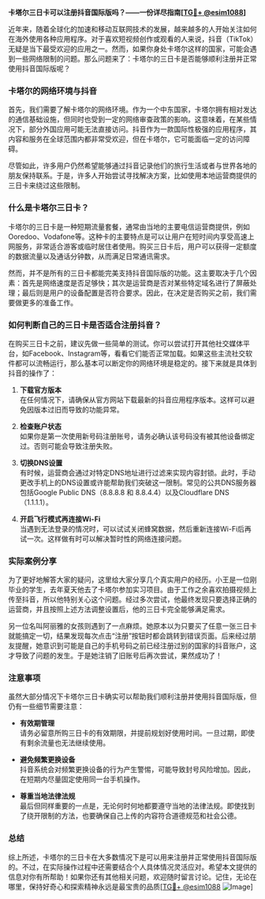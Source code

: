 **卡塔尔三日卡可以注册抖音国际版吗？——一份详尽指南[[TG💪+ @esim1088](https://t.me/s/esim1088)]**

近年来，随着全球化的加速和移动互联网技术的发展，越来越多的人开始关注如何在海外使用各种应用程序。对于喜欢短视频创作或观看的人来说，抖音（TikTok）无疑是当下最受欢迎的应用之一。然而，如果你身处卡塔尔这样的国家，可能会遇到一些网络限制的问题。那么问题来了：卡塔尔的三日卡是否能够顺利注册并正常使用抖音国际版呢？

### 卡塔尔的网络环境与抖音

首先，我们需要了解卡塔尔的网络环境。作为一个中东国家，卡塔尔拥有相对发达的通信基础设施，但同时也受到一定的网络审查政策的影响。这意味着，在某些情况下，部分外国应用可能无法直接访问。抖音作为一款国际性极强的应用程序，其内容和服务在全球范围内都非常受欢迎，但在卡塔尔，它可能面临一定的访问障碍。

尽管如此，许多用户仍然希望能够通过抖音记录他们的旅行生活或者与世界各地的朋友保持联系。于是，许多人开始尝试寻找解决方案，比如使用本地运营商提供的三日卡来绕过这些限制。

### 什么是卡塔尔三日卡？

卡塔尔的三日卡是一种短期流量套餐，通常由当地的主要电信运营商提供，例如Ooredoo、Vodafone等。这种卡的主要特点是可以让用户在短时间内享受高速上网服务，非常适合游客或临时居住者使用。购买三日卡后，用户可以获得一定额度的数据流量以及通话分钟数，从而满足日常通讯需求。

然而，并不是所有的三日卡都能完美支持抖音国际版的功能。这主要取决于几个因素：首先是网络速度是否足够快；其次是运营商是否对某些特定域名进行了屏蔽处理；最后则是用户的设备配置是否符合要求。因此，在决定是否购买之前，我们需要做更多的准备工作。

### 如何判断自己的三日卡是否适合注册抖音？

在购买三日卡之前，建议先做一些简单的测试。你可以尝试打开其他社交媒体平台，如Facebook、Instagram等，看看它们能否正常加载。如果这些主流社交软件都可以流畅运行，那么基本可以断定你的网络环境是稳定的。接下来就是具体到抖音的操作了：

1. **下载官方版本**  
   在任何情况下，请确保从官方网站下载最新的抖音应用程序版本。这样可以避免因版本过旧而导致的功能异常。

2. **检查账户状态**  
   如果你是第一次使用新号码注册账号，请务必确认该号码没有被其他设备绑定过。否则可能会导致注册失败。

3. **切换DNS设置**  
   有时候，运营商会通过对特定DNS地址进行过滤来实现内容封锁。此时，手动更改手机上的DNS设置或许能帮助我们突破这一限制。常见的公共DNS服务器包括Google Public DNS（8.8.8.8 和 8.8.4.4）以及Cloudflare DNS（1.1.1.1）。

4. **开启飞行模式再连接Wi-Fi**  
   当遇到无法登录的情况时，可以试试关闭蜂窝数据，然后重新连接Wi-Fi后再试一次。这样做有时可以解决暂时性的网络连接问题。

### 实际案例分享

为了更好地解答大家的疑问，这里给大家分享几个真实用户的经历。小王是一位刚毕业的学生，去年夏天他去了卡塔尔参加实习项目。由于工作之余喜欢拍摄视频上传至抖音，所以他特别关心这个问题。经过多次尝试，他最终发现只要选择正确的运营商，并且按照上述方法调整设置后，他的三日卡完全能够满足需求。

另一位名叫阿丽雅的女孩则遇到了一点麻烦。她原本以为只要买了任意一张三日卡就能搞定一切，结果发现每次点击“注册”按钮时都会跳转到错误页面。后来经过朋友提醒，她意识到可能是自己的手机号码之前已经注册过别的国家的抖音账户，这才导致了问题的发生。于是她注销了旧账号后再次尝试，果然成功了！

### 注意事项

虽然大部分情况下卡塔尔三日卡确实可以帮助我们顺利注册并使用抖音国际版，但仍有一些细节需要注意：

- **有效期管理**  
  请务必留意所购三日卡的有效期限，并提前规划好使用时间。一旦过期，即使有剩余流量也无法继续使用。

- **避免频繁更换设备**  
  抖音系统会对频繁更换设备的行为产生警惕，可能导致封号风险增加。因此，在短期内尽量固定使用同一台手机操作。

- **尊重当地法律法规**  
  最后但同样重要的一点是，无论何时何地都要遵守当地的法律法规。即使找到了绕开限制的方法，也要确保自己上传的内容符合道德规范和社会公德。

### 总结

综上所述，卡塔尔的三日卡在大多数情况下是可以用来注册并正常使用抖音国际版的。不过，在实际操作过程中还需要结合个人具体情况灵活应对。希望本文提供的信息对你有所帮助！如果你还有其他相关问题，欢迎随时留言讨论。记住，无论在哪里，保持好奇心和探索精神永远是最宝贵的品质[[TG💪+ @esim1088](https://t.me/s/esim1088) ![Image](https://i.postimg.cc/4NQfJmqS/Snipaste-2025-05-13-00-14-12.png)]